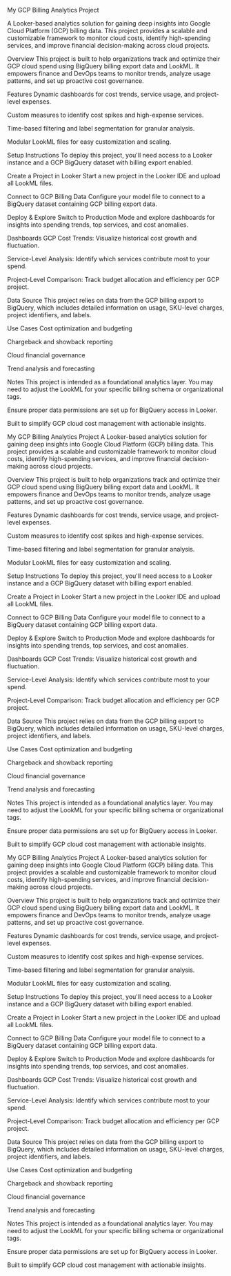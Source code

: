 My GCP Billing Analytics Project

A Looker-based analytics solution for gaining deep insights into Google Cloud Platform (GCP) billing data. This project provides a scalable and customizable framework to monitor cloud costs, identify high-spending services, and improve financial decision-making across cloud projects.

Overview
This project is built to help organizations track and optimize their GCP cloud spend using BigQuery billing export data and LookML. It empowers finance and DevOps teams to monitor trends, analyze usage patterns, and set up proactive cost governance.

Features
Dynamic dashboards for cost trends, service usage, and project-level expenses.

Custom measures to identify cost spikes and high-expense services.

Time-based filtering and label segmentation for granular analysis.

Modular LookML files for easy customization and scaling.

Setup Instructions
To deploy this project, you'll need access to a Looker instance and a GCP BigQuery dataset with billing export enabled.

Create a Project in Looker
Start a new project in the Looker IDE and upload all LookML files.

Connect to GCP Billing Data
Configure your model file to connect to a BigQuery dataset containing GCP billing export data.

Deploy & Explore
Switch to Production Mode and explore dashboards for insights into spending trends, top services, and cost anomalies.

Dashboards
GCP Cost Trends: Visualize historical cost growth and fluctuation.

Service-Level Analysis: Identify which services contribute most to your spend.

Project-Level Comparison: Track budget allocation and efficiency per GCP project.

Data Source
This project relies on data from the GCP billing export to BigQuery, which includes detailed information on usage, SKU-level charges, project identifiers, and labels.

Use Cases
Cost optimization and budgeting

Chargeback and showback reporting

Cloud financial governance

Trend analysis and forecasting

Notes
This project is intended as a foundational analytics layer. You may need to adjust the LookML for your specific billing schema or organizational tags.

Ensure proper data permissions are set up for BigQuery access in Looker.

Built to simplify GCP cloud cost management with actionable insights.

My GCP Billing Analytics Project
A Looker-based analytics solution for gaining deep insights into Google Cloud Platform (GCP) billing data. This project provides a scalable and customizable framework to monitor cloud costs, identify high-spending services, and improve financial decision-making across cloud projects.

Overview
This project is built to help organizations track and optimize their GCP cloud spend using BigQuery billing export data and LookML. It empowers finance and DevOps teams to monitor trends, analyze usage patterns, and set up proactive cost governance.

Features
Dynamic dashboards for cost trends, service usage, and project-level expenses.

Custom measures to identify cost spikes and high-expense services.

Time-based filtering and label segmentation for granular analysis.

Modular LookML files for easy customization and scaling.

Setup Instructions
To deploy this project, you'll need access to a Looker instance and a GCP BigQuery dataset with billing export enabled.

Create a Project in Looker
Start a new project in the Looker IDE and upload all LookML files.

Connect to GCP Billing Data
Configure your model file to connect to a BigQuery dataset containing GCP billing export data.

Deploy & Explore
Switch to Production Mode and explore dashboards for insights into spending trends, top services, and cost anomalies.

Dashboards
GCP Cost Trends: Visualize historical cost growth and fluctuation.

Service-Level Analysis: Identify which services contribute most to your spend.

Project-Level Comparison: Track budget allocation and efficiency per GCP project.

Data Source
This project relies on data from the GCP billing export to BigQuery, which includes detailed information on usage, SKU-level charges, project identifiers, and labels.

Use Cases
Cost optimization and budgeting

Chargeback and showback reporting

Cloud financial governance

Trend analysis and forecasting

Notes
This project is intended as a foundational analytics layer. You may need to adjust the LookML for your specific billing schema or organizational tags.

Ensure proper data permissions are set up for BigQuery access in Looker.

Built to simplify GCP cloud cost management with actionable insights.

My GCP Billing Analytics Project
A Looker-based analytics solution for gaining deep insights into Google Cloud Platform (GCP) billing data. This project provides a scalable and customizable framework to monitor cloud costs, identify high-spending services, and improve financial decision-making across cloud projects.

Overview
This project is built to help organizations track and optimize their GCP cloud spend using BigQuery billing export data and LookML. It empowers finance and DevOps teams to monitor trends, analyze usage patterns, and set up proactive cost governance.

Features
Dynamic dashboards for cost trends, service usage, and project-level expenses.

Custom measures to identify cost spikes and high-expense services.

Time-based filtering and label segmentation for granular analysis.

Modular LookML files for easy customization and scaling.

Setup Instructions
To deploy this project, you'll need access to a Looker instance and a GCP BigQuery dataset with billing export enabled.

Create a Project in Looker
Start a new project in the Looker IDE and upload all LookML files.

Connect to GCP Billing Data
Configure your model file to connect to a BigQuery dataset containing GCP billing export data.

Deploy & Explore
Switch to Production Mode and explore dashboards for insights into spending trends, top services, and cost anomalies.

Dashboards
GCP Cost Trends: Visualize historical cost growth and fluctuation.

Service-Level Analysis: Identify which services contribute most to your spend.

Project-Level Comparison: Track budget allocation and efficiency per GCP project.

Data Source
This project relies on data from the GCP billing export to BigQuery, which includes detailed information on usage, SKU-level charges, project identifiers, and labels.

Use Cases
Cost optimization and budgeting

Chargeback and showback reporting

Cloud financial governance

Trend analysis and forecasting

Notes
This project is intended as a foundational analytics layer. You may need to adjust the LookML for your specific billing schema or organizational tags.

Ensure proper data permissions are set up for BigQuery access in Looker.

Built to simplify GCP cloud cost management with actionable insights.

